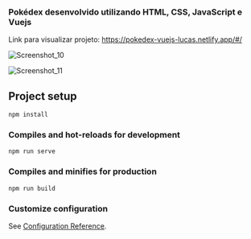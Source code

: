 ### Pokédex desenvolvido utilizando HTML, CSS, JavaScript e Vuejs

Link para visualizar projeto: https://pokedex-vuejs-lucas.netlify.app/#/

![Screenshot_10](https://user-images.githubusercontent.com/113481857/213607168-e000f291-85cb-4715-82b5-67626d8384c7.png)

![Screenshot_11](https://user-images.githubusercontent.com/113481857/213607289-246f6ae7-11bd-4b50-8515-a946192f475b.png)

## Project setup
```
npm install
```

### Compiles and hot-reloads for development
```
npm run serve
```

### Compiles and minifies for production
```
npm run build
```

### Customize configuration
See [Configuration Reference](https://cli.vuejs.org/config/).


